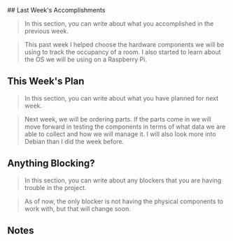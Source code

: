 ﻿﻿﻿## Last Week's Accomplishments> In this section, you can write about what you accomplished in the previous week.> This past week I helped choose the hardware components we will be using to track the occupancy of a room. I also started to learn about the OS we will be using on a Raspberry Pi.## This Week's Plan> In this section, you can write about what you have planned for next week.>Next week, we will be ordering parts. If the parts come in we will move forward in testing the components in terms of what data we are able to collect and how we will manage it. I will also look more into Debian than I did the week before. ## Anything Blocking?> In this section, you can write about any blockers that you are having trouble in the project.>As of now, the only blocker is not having the physical components to work with, but that will change soon. ## Notes>